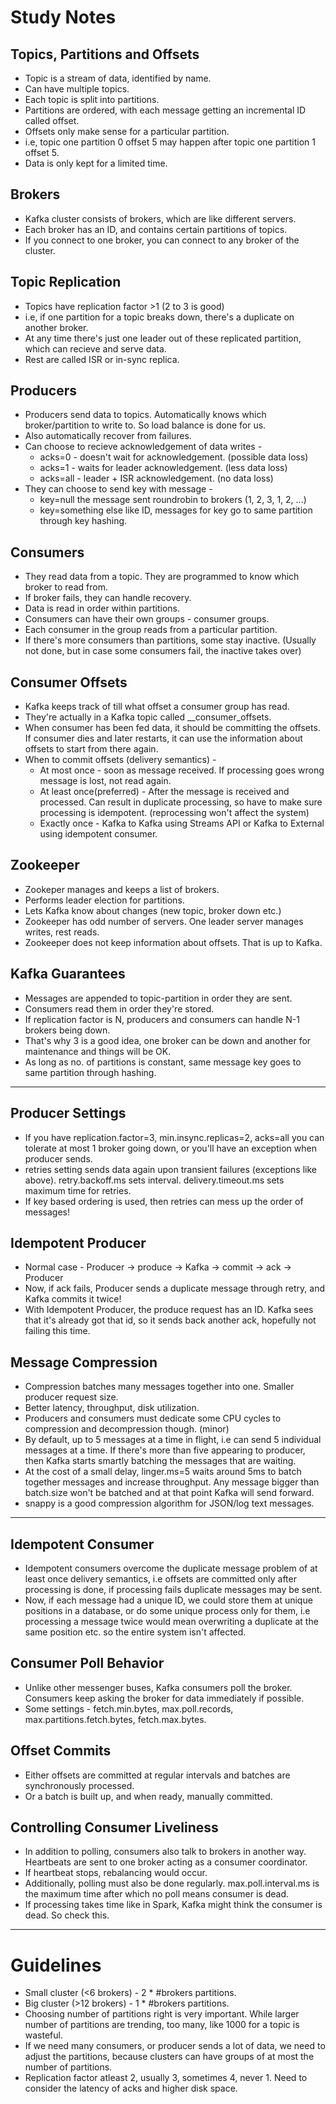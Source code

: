 # Study Notes

## Topics, Partitions and Offsets

*  Topic is a stream of data, identified by name.
*  Can have multiple topics.
*  Each topic is split into partitions.
*  Partitions are ordered, with each message getting an incremental ID called offset.
*  Offsets only make sense for a particular partition.
*  i.e, topic one partition 0 offset 5 may happen after topic one partition 1 offset 5.
*  Data is only kept for a limited time.


## Brokers

*  Kafka cluster consists of brokers, which are like different servers.
*  Each broker has an ID, and contains certain partitions of topics.
*  If you connect to one broker, you can connect to any broker of the cluster.


## Topic Replication

*  Topics have replication factor >1 (2 to 3 is good)
*  i.e, if one partition for a topic breaks down, there's a duplicate on another broker.
*  At any time there's just one leader out of these replicated partition, which can recieve and serve data.
*  Rest are called ISR or in-sync replica.


## Producers

*  Producers send data to topics. Automatically knows which broker/partition to write to. So load balance is done for us.
*  Also automatically recover from failures.
*  Can choose to recieve acknowledgement of data writes -
   *  acks=0 - doesn't wait for acknowledgement. (possible data loss)
   *  acks=1 - waits for leader acknowledgement. (less data loss)
   *  acks=all - leader + ISR acknowledgement. (no data loss)
*  They can choose to send key with message -
   *  key=null the message sent roundrobin to brokers (1, 2, 3, 1, 2, ...)
   *  key=something else like ID, messages for key go to same partition through key hashing.


## Consumers

*  They read data from a topic. They are programmed to know which broker to read from.
*  If broker fails, they can handle recovery. 
*  Data is read in order within partitions.
*  Consumers can have their own groups - consumer groups.
*  Each consumer in the group reads from a particular partition.
*  If there's more consumers than partitions, some stay inactive. (Usually not done, but in case some consumers fail, the inactive takes over)

## Consumer Offsets

*  Kafka keeps track of till what offset a consumer group has read.
*  They're actually in a Kafka topic called __consumer_offsets.
*  When consumer has been fed data, it should be committing the offsets. If consumer dies and later restarts, it can use the information about offsets to start from there again.
*  When to commit offsets (delivery semantics) -
   *  At most once - soon as message received. If processing goes wrong message is lost, not read again.
   *  At least once(preferred) - After the message is received and processed. Can result in duplicate processing, so have to make sure processing is idempotent. (reprocessing won't affect the system)
   *  Exactly once - Kafka to Kafka using Streams API or Kafka to External using idempotent consumer.

## Zookeeper

*  Zookeper manages and keeps a list of brokers.
*  Performs leader election for partitions.
*  Lets Kafka know about changes (new topic, broker down etc.)
*  Zookeeper has odd number of servers. One leader server manages writes, rest reads.
*  Zookeeper does not keep information about offsets. That is up to Kafka.


## Kafka Guarantees

*  Messages are appended to topic-partition in order they are sent.
*  Consumers read them in order they're stored.
*  If replication factor is N, producers and consumers can handle N-1 brokers being down.
*  That's why 3 is a good idea, one broker can be down and another for maintenance and things will be OK.
*  As long as no. of partitions is constant, same message key goes to same partition through hashing.

---

## Producer Settings

*  If you have replication.factor=3, min.insync.replicas=2, acks=all you can tolerate at most 1 broker going down, or you'll have an exception when producer sends.
*  retries setting sends data again upon transient failures (exceptions like above). retry.backoff.ms sets interval. delivery.timeout.ms sets maximum time for retries. 
*  If key based ordering is used, then retries can mess up the order of messages!

## Idempotent Producer

*  Normal case - Producer -> produce -> Kafka -> commit -> ack -> Producer
*  Now, if ack fails, Producer sends a duplicate message through retry, and Kafka commits it twice!
*  With Idempotent Producer, the produce request has an ID. Kafka sees that it's already got that id, so it sends back another ack, hopefully not failing this time.

## Message Compression

*  Compression batches many messages together into one. Smaller producer request size.
*  Better latency, throughput, disk utilization.
*  Producers and consumers must dedicate some CPU cycles to compression and decompression though. (minor)
*  By default, up to 5 messages at a time in flight, i.e can send 5 individual messages at a time. If there's more than five appearing to producer, then Kafka starts smartly batching the messages that are waiting.
*  At the cost of a small delay, linger.ms=5 waits around 5ms to batch together messages and increase throughput. Any message bigger than batch.size won't be batched and at that point Kafka will send forward.
*  snappy is a good compression algorithm for JSON/log text messages.

---

## Idempotent Consumer

*  Idempotent consumers overcome the duplicate message problem of at least once delivery semantics, i.e offsets are committed only after processing is done, if processing fails duplicate messages may be sent.
*  Now, if each message had a unique ID, we could store them at unique positions in a database, or do some unique process only for them, i.e processing a message twice would mean overwriting a duplicate at the same position etc. so the entire system isn't affected.


## Consumer Poll Behavior

*  Unlike other messenger buses, Kafka consumers poll the broker. Consumers keep asking the broker for data immediately if possible.
*  Some settings - fetch.min.bytes, max.poll.records, max.partitions.fetch.bytes, fetch.max.bytes.

## Offset Commits

*  Either offsets are committed at regular intervals and batches are synchronously processed.
*  Or a batch is built up, and when ready, manually committed.

## Controlling Consumer Liveliness

*  In addition to polling, consumers also talk to brokers in another way. Heartbeats are sent to one broker acting as a consumer coordinator.
*  If heartbeat stops, rebalancing would occur.
*  Additionally, polling must also be done regularly. max.poll.interval.ms is the maximum time after which no poll means consumer is dead.
*  If processing takes time like in Spark, Kafka might think the consumer is dead. So check this.

---

# Guidelines

*  Small cluster (<6 brokers) - 2 * #brokers partitions.
*  Big cluster (>12 brokers) - 1 * #brokers partitions.
*  Choosing number of partitions right is very important. While larger number of partitions are trending, too many, like 1000 for a topic is wasteful.
*  If we need many consumers, or producer sends a lot of data, we need to adjust the partitions, because clusters can have groups of at most the number of partitions.
*  Replication factor atleast 2, usually 3, sometimes 4, never 1. Need to consider the latency of acks and higher disk space.




